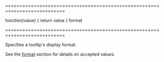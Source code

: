 ===========================================================================
<!--default-->function(value) { return value }<!--/default-->
<!--type-->format<!--/type-->
===========================================================================

<!--shortDescription-->
Specifies a tooltip's display format.
<!--/shortDescription-->

<!--fullDescription-->
See the [format](/Documentation/ApiReference/Common/Object_Structures/format/) section for details on accepted values. 
<!--/fullDescription-->
